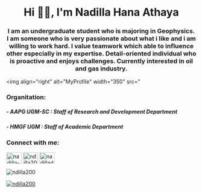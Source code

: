 <h1 align="center">Hi 👋🏻, I'm Nadilla Hana Athaya</h1>
<h3 align="center">I am an undergraduate student who is majoring in Geophysics. I am someone who is very passionate about what i like and i am willing to work hard. I value teamwork which able to influence other especially in my expertise. Detail-oriented individual who is proactive and enjoys challenges. Currently interested in oil and gas industry.</h3>

<img align="right" alt="MyProfile" width="350" src="

<h3 align="left">Organitation:</h3>
<h5> - AAPG UGM-SC : Staff of Research and Development Department</h5>
<h5> - HMGF UGM : Staff of Academic Department</h5>

<h3 align="left">Connect with me:</h3>
<p align="left">
<a href="https://linkedin.com/in/nadilla-hana-athaya-49702829b" target="blank"><img align="center" src="https://raw.githubusercontent.com/rahuldkjain/github-profile-readme-generator/master/src/images/icons/Social/linked-in-alt.svg" alt="nadilla-hana-athaya-49702829b" height="30" width="40" /></a>
<a href="https://instagram.com/ndilla200" target="blank"><img align="center" src="https://raw.githubusercontent.com/rahuldkjain/github-profile-readme-generator/master/src/images/icons/Social/instagram.svg" alt="ndilla200" height="30" width="40" /></a>
<a href="https://gmail.com/nadilladilla200@gmail.com" target="blank"><img align="center" src="https://raw.githubusercontent.com/rahuldkjain/github-profile-readme-generator/master/src/images/icons/Social/emil.svg" alt="nadilladilla200@gmail.com" height="30" width="40" /></a>
</p>
<p align="left"> <img src="https://komarev.com/ghpvc/?username=ndilla200&label=Profile%20views&color=0e75b6&style=flat" alt="ndilla200" /> </p>

<p align="left"> <a href="https://github.com/ryo-ma/github-profile-trophy"><img src="https://github-profile-trophy.vercel.app/?username=ndilla200" alt="ndilla200" /></a> </p>

<!---
ndilla200/ndilla200 is a ✨ special ✨ repository because its `README.md` (this file) appears on your GitHub profile.
You can click the Preview link to take a look at your changes.
--->
